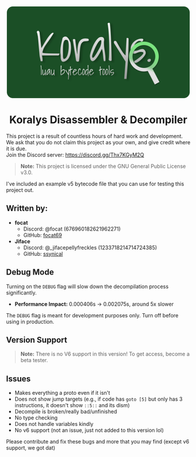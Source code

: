 <p align="center">
  <img src="./banner.png" alt="Koralys Disassembler Banner" width="500px" height=auto>
</p>

<h1 align="center">Koralys Disassembler & Decompiler</h1>

This project is a result of countless hours of hard work and development. We ask that you do not claim this project as your own, and give credit where it is due.  
Join the Discord server: https://discord.gg/Thx7KGyM2Q

> **Note:** This project is licensed under the GNU General Public License v3.0.

I've included an example v5 bytecode file that you can use for testing this project out.

## Written by:
- **focat**
  - Discord: @focat (676960182621962271)
  - GitHub: [focat69](https://github.com/focat69)
- **Jiface**
  - Discord: @_jifacepellyfreckles (1233718214714724385)
  - GitHub: [ssynical](https://github.com/ssynical)

## Debug Mode

Turning on the `DEBUG` flag will slow down the decompilation process significantly.
- **Performance Impact:** 0.000406s -> 0.002075s, around 5x slower

The `DEBUG` flag is meant for development purposes only. Turn off before using in production.

## Version Support

> **Note:** There is no V6 support in this version! To get access, become a beta tester.

## Issues

- Makes everything a proto even if it isn't
- Does not show jump targets (e.g., if code has `goto [5]` but only has 3 instructions, it doesn't show `::5::` and its dism)
- Decompile is broken/really bad/unfinished
- No type checking
- Does not handle variables kindly
- No v6 support (not an issue, just not added to this version lol)

Please contribute and fix these bugs and more that you may find (except v6 support, we got dat)
